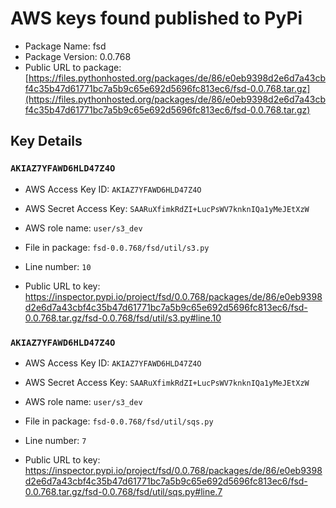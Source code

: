 # AWS keys found published to PyPi

* Package Name: fsd
* Package Version: 0.0.768
* Public URL to package: [https://files.pythonhosted.org/packages/de/86/e0eb9398d2e6d7a43cbf4c35b47d61771bc7a5b9c65e692d5696fc813ec6/fsd-0.0.768.tar.gz](https://files.pythonhosted.org/packages/de/86/e0eb9398d2e6d7a43cbf4c35b47d61771bc7a5b9c65e692d5696fc813ec6/fsd-0.0.768.tar.gz)

## Key Details

### `AKIAZ7YFAWD6HLD47Z4O`

* AWS Access Key ID: `AKIAZ7YFAWD6HLD47Z4O`
* AWS Secret Access Key: `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` 
* AWS role name: `user/s3_dev`
* File in package: `fsd-0.0.768/fsd/util/s3.py`
* Line number: `10`

* Public URL to key: https://inspector.pypi.io/project/fsd/0.0.768/packages/de/86/e0eb9398d2e6d7a43cbf4c35b47d61771bc7a5b9c65e692d5696fc813ec6/fsd-0.0.768.tar.gz/fsd-0.0.768/fsd/util/s3.py#line.10



### `AKIAZ7YFAWD6HLD47Z4O`

* AWS Access Key ID: `AKIAZ7YFAWD6HLD47Z4O`
* AWS Secret Access Key: `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` 
* AWS role name: `user/s3_dev`
* File in package: `fsd-0.0.768/fsd/util/sqs.py`
* Line number: `7`

* Public URL to key: https://inspector.pypi.io/project/fsd/0.0.768/packages/de/86/e0eb9398d2e6d7a43cbf4c35b47d61771bc7a5b9c65e692d5696fc813ec6/fsd-0.0.768.tar.gz/fsd-0.0.768/fsd/util/sqs.py#line.7


